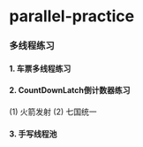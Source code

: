 # parallel-practice
### 多线程练习
#### 1. 车票多线程练习
#### 2. CountDownLatch倒计数器练习
(1) 火箭发射    (2) 七国统一
#### 3. 手写线程池